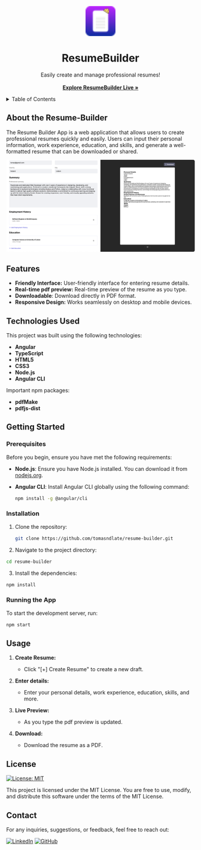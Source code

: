 <!-- PROJECT LOGO -->
<div align="center">
  <a href="https://github.com/tomasndlate/resume-builder">
    <img src="src/favicon.ico" alt="Logo" width="80" height="80">
  </a>

  <h1 align="center">ResumeBuilder</h1>

  <p align="center">
    Easily create and manage professional resumes!
    <br />
    <br />
    <a href="https://tomasndlate.github.io/resume-builder"><strong>Explore ResumeBuilder Live »</strong></a>
    <br />
  </p>
</div>

<!-- TABLE OF CONTENTS -->
<details>
  <summary>Table of Contents</summary>
  <ol>
    <li><a href="#about-the-resume-builder">About The ResumeBuilder</a></li>
    <li><a href="#technologies-used">Technologies Used</a></li>
    <li><a href="#features">Features</a></li>
    <li>
      <a href="#getting-started">Getting Started</a>
      <ul>
        <li><a href="#prerequisites">Prerequisites</a></li>
        <li><a href="#installation">Installation</a></li>
        <li><a href="#running-the-app">Running the App</a></li>
      </ul>
    </li>
    <li><a href="#usage">Usage</a></li>
    <li><a href="#license">License</a></li>
    <li><a href="#contact">Contact</a></li>
  </ol>
</details>

## About the Resume-Builder

The Resume Builder App is a web application that allows users to create professional resumes quickly and easily. Users can input their personal information, work experience, education, and skills, and generate a well-formatted resume that can be downloaded or shared.

![Product Name Screen Shot](images/readme-app-demo.png)

## Features

- **Friendly Interface:** User-friendly interface for entering resume details.
  <!-- - **Task Status:** Mark tasks as completed or pending. -->
  <!-- - **Filter Tasks:** Filter tasks based on their status (all, completed, pending). -->
- **Real-time pdf preview:** Real-time preview of the resume as you type.
- **Downloadable**: Download directly in PDF format.
- **Responsive Design:** Works seamlessly on desktop and mobile devices.

## Technologies Used

This project was built using the following technologies:

- **Angular**
- **TypeScript**
- **HTML5**
- **CSS3**
- **Node.js**
- **Angular CLI**

Important npm packages:

- **pdfMake**
- **pdfjs-dist** 

## Getting Started

### Prerequisites

Before you begin, ensure you have met the following requirements:

- **Node.js**: Ensure you have Node.js installed. You can download it from [nodejs.org](https://nodejs.org/).
- **Angular CLI**: Install Angular CLI globally using the following command:

  ```bash
  npm install -g @angular/cli
  ```

### Installation

1. Clone the repository:

   ```bash
   git clone https://github.com/tomasndlate/resume-builder.git
   ```

2. Navigate to the project directory:

```bash
cd resume-builder
```

3. Install the dependencies:

```bash
npm install
```

### Running the App

To start the development server, run:

```bash
npm start
```

## Usage

1. **Create Resume:**

   - Click "[+] Create Resume" to create a new draft.

2. **Enter details:**

   - Enter your personal details, work experience, education, skills, and more.

3. **Live Preview:**

   - As you type the pdf preview is updated.

4. **Download:**

   - Download the resume as a PDF.
  

## License

[![License: MIT](https://img.shields.io/badge/License-MIT-yellow.svg)](https://opensource.org/licenses/MIT)

This project is licensed under the MIT License. You are free to use, modify, and distribute this software under the terms of the MIT License.

## Contact

For any inquiries, suggestions, or feedback, feel free to reach out:

[![LinkedIn](https://img.shields.io/badge/linkedin-%230077B5.svg?style=for-the-badge&logo=linkedin&logoColor=white)](https://www.linkedin.com/in/tomasndlate/)
[![GitHub](https://img.shields.io/badge/github-%23121011.svg?style=for-the-badge&logo=github&logoColor=white)](https:/github.com/tomasndlate)
